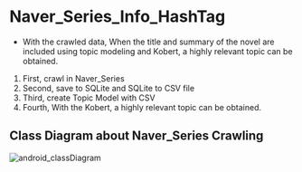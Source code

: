 # Naver_Series_Info_HashTag
- With the crawled data, When the title and summary of the novel are included using topic modeling and Kobert, a highly relevant topic can be obtained.

1. First, crawl in Naver_Series
2. Second, save to SQLite and SQLite to CSV file
3. Third, create Topic Model with CSV
4. Fourth, With the Kobert, a highly relevant topic can be obtained.


## Class Diagram about Naver_Series Crawling
![android_classDiagram](https://user-images.githubusercontent.com/81403841/208610323-9cf5966c-d200-4b42-94c9-d92ef29499ae.jpg)
